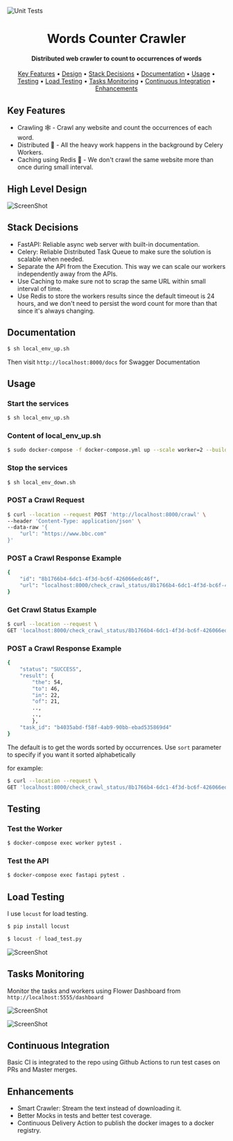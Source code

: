 ![Unit Tests](https://github.com/mahsayedsalem/word_counter_crawler/actions/workflows/test.yml/badge.svg)

<h1 align="center">
  Words Counter Crawler
</h1>

<h4 align="center">Distributed web crawler to count to occurrences of words</h4>

<p align="center">
  <a href="#key-features">Key Features</a> •
  <a href="#high-level-design">Design</a> •
  <a href="#stack-decisions">Stack Decisions</a> •
  <a href="#documentation">Documentation</a> •
  <a href="#usage">Usage</a> •
  <a href="#testing">Testing</a> •
  <a href="#load-testing">Load Testing</a> •
  <a href="#tasks-monitoring">Tasks Monitoring</a> •
  <a href="#continuous-integration">Continuous Integration</a> •
  <a href="#enhancements">Enhancements</a>
</p>

## Key Features

* Crawling 🕸️ - Crawl any website and count the occurrences of each word.
* Distributed  🚀 - All the heavy work happens in the background by Celery Workers.
* Caching using Redis 🏪 - We don't crawl the same website more than once during small interval.

## High Level Design  

![ScreenShot](/images/crawler_background.png)

## Stack Decisions 
* FastAPI: Reliable async web server with built-in documentation.
* Celery: Reliable Distributed Task Queue to make sure the solution is scalable when needed.
* Separate the API from the Execution. This way we can scale our workers independently away from the APIs.
* Use Caching to make sure not to scrap the same URL within small interval of time.
* Use Redis to store the workers results since the default timeout is 24 hours, and we don't need to persist the word count for more than that since it's always changing.

## Documentation
```sh
$ sh local_env_up.sh 
```
Then visit `http://localhost:8000/docs` for Swagger Documentation

## Usage

### Start the services
```sh
$ sh local_env_up.sh 
```

### Content of local_env_up.sh
```sh
$ sudo docker-compose -f docker-compose.yml up --scale worker=2 --build
```

### Stop the services

```sh
$ sh local_env_down.sh 
```

### POST a Crawl Request

```sh
$ curl --location --request POST 'http://localhost:8000/crawl' \
--header 'Content-Type: application/json' \
--data-raw '{
    "url": "https://www.bbc.com"
}'
```

### POST a Crawl Response Example
```sh
{
    "id": "8b1766b4-6dc1-4f3d-bc6f-426066edc46f",
    "url": "localhost:8000/check_crawl_status/8b1766b4-6dc1-4f3d-bc6f-426066edc46f"
}
```

### Get Crawl Status Example

```sh
$ curl --location --request \ 
GET 'localhost:8000/check_crawl_status/8b1766b4-6dc1-4f3d-bc6f-426066edc46f'
```

### POST a Crawl Response Example
```sh
{
    "status": "SUCCESS",
    "result": {
        "the": 54,
        "to": 46,
        "in": 22,
        "of": 21,
        ..,
        ..,
        },
    "task_id": "b4035abd-f58f-4ab9-90bb-ebad535869d4"
}
```
The default is to get the words sorted by occurrences. Use `sort` parameter to specify if you want it sorted alphabetically

for example:

```sh
$ curl --location --request \ 
GET 'localhost:8000/check_crawl_status/8b1766b4-6dc1-4f3d-bc6f-426066edc46f?sort=alphabetically'
```

## Testing

### Test the Worker
```sh
$ docker-compose exec worker pytest .
```

### Test the API
```sh
$ docker-compose exec fastapi pytest .
```

## Load Testing
I use `locust` for load testing. 
```sh
$ pip install locust 
```

```sh
$ locust -f load_test.py 
```

![ScreenShot](/images/locust.png)

## Tasks Monitoring

Monitor the tasks and workers using Flower Dashboard from `http://localhost:5555/dashboard`

![ScreenShot](/images/flower1.png)

![ScreenShot](/images/flower2.png)

## Continuous Integration

Basic CI is integrated to the repo using Github Actions to run test cases on PRs and Master merges.

## Enhancements

* Smart Crawler: Stream the text instead of downloading it.
* Better Mocks in tests and better test coverage.
* Continuous Delivery Action to publish the docker images to a docker registry.
